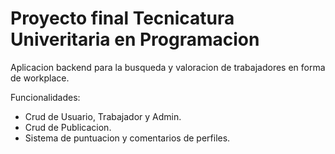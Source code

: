 # Proyecto final Tecnicatura Univeritaria en Programacion

Aplicacion backend para la busqueda y valoracion de trabajadores en forma de workplace.

Funcionalidades:

- Crud de Usuario, Trabajador y Admin.
- Crud de Publicacion.
- Sistema de puntuacion y comentarios de perfiles.

